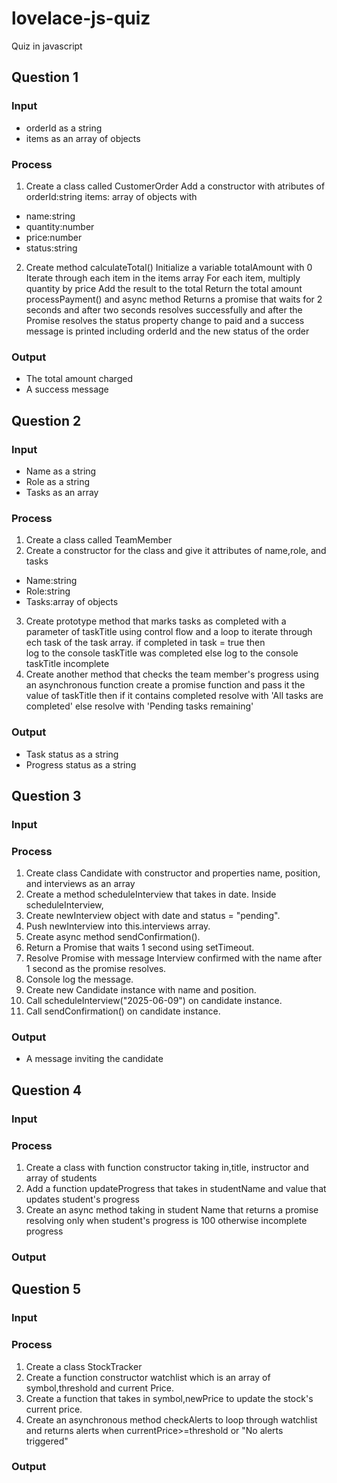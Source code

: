 # lovelace-js-quiz
Quiz in javascript
## Question 1
### Input
- orderId as a string
- items as an array of objects
### Process
1. Create a class called CustomerOrder
Add a constructor with atributes of
orderId:string
items: array of objects with 
- name:string
- quantity:number 
- price:number
- status:string
2. Create method calculateTotal()
Initialize a variable totalAmount  with 0
Iterate through each item in the items array
For each item, multiply quantity by price
Add the result to the total
Return the total amount
processPayment() and async method
 Returns a promise that waits for 2 seconds and after two seconds resolves successfully and after the Promise resolves
the status property change to paid and a success message is printed including orderId and the new status of the order
### Output
- The total amount charged
- A success message
## Question 2
### Input
- Name as a string
- Role as a string
- Tasks as an array 
### Process
1. Create a class called TeamMember 
2. Create a constructor for the class and give it attributes of name,role, and tasks
- Name:string
- Role:string
- Tasks:array of objects
3. Create prototype method that marks tasks as completed with a parameter of taskTitle using control flow and a loop to iterate through ech task of the task array.
if completed in task = true then  
log to the console taskTitle was completed
else log to the console taskTitle incomplete
4. Create another method that checks the team member's progress using an asynchronous function
create a promise function and pass it the value of taskTitle then if it contains completed resolve with 'All tasks are completed' else resolve with 'Pending tasks remaining' 
### Output
- Task status as a string
- Progress status as a string 
## Question 3
### Input
### Process
1. Create class Candidate with constructor and properties  name, position, and interviews as an array
2. Create a method scheduleInterview that takes in date.
Inside scheduleInterview, 
3. Create newInterview object with date and status = "pending".
4. Push newInterview into this.interviews array.
5. Create async method sendConfirmation().
6. Return a Promise that waits 1 second using setTimeout.
7. Resolve Promise with message Interview confirmed with the name after 1 second as the promise resolves.
8. Console log the message.
9. Create new Candidate instance with name and position.
10. Call scheduleInterview("2025-06-09") on candidate instance.
11. Call sendConfirmation() on candidate instance.

### Output
- A message inviting the candidate
## Question 4
### Input
### Process
1. Create a class with function constructor taking in,title, instructor and array of students
2. Add a function updateProgress that takes in studentName and value that updates student's progress
3. Create an async method taking in student Name that returns a promise resolving only when student's progress is 100 otherwise incomplete progress
### Output
## Question 5
### Input

### Process
1. Create a class StockTracker
2. Create a function constructor watchlist which is an array of symbol,threshold and current Price.
3. Create a function that takes in symbol,newPrice to update the stock's current price.
4. Create an asynchronous method checkAlerts to loop through watchlist and returns alerts when currentPrice>=threshold
or  "No alerts triggered"
### Output